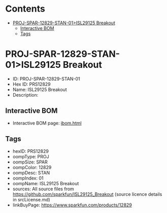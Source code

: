 



Contents
========

* [PROJ-SPAR-12829-STAN-01>ISL29125 Breakout](#proj-spar-12829-stan-01isl29125-breakout)
	* [Interactive BOM](#interactive-bom)
	* [Tags](#tags)

# PROJ-SPAR-12829-STAN-01>ISL29125 Breakout

- ID: PROJ-SPAR-12829-STAN-01
- Hex ID: PRS12829
- Name: ISL29125 Breakout
- Description: 

## Interactive BOM

- Interactive BOM page: [ibom.html](kicad/bom/ibom.html)

## Tags

- hexID: PRS12829
- oompType: PROJ
- oompSize: SPAR
- oompColor: 12829
- oompDesc: STAN
- oompIndex: 01
- oompName: ISL29125 Breakout
- sources: All source files from https://github.com/sparkfun/ISL29125_Breakout (source licence details in srcLicense.md)
- linkBuyPage: https://www.sparkfun.com/products/12829
